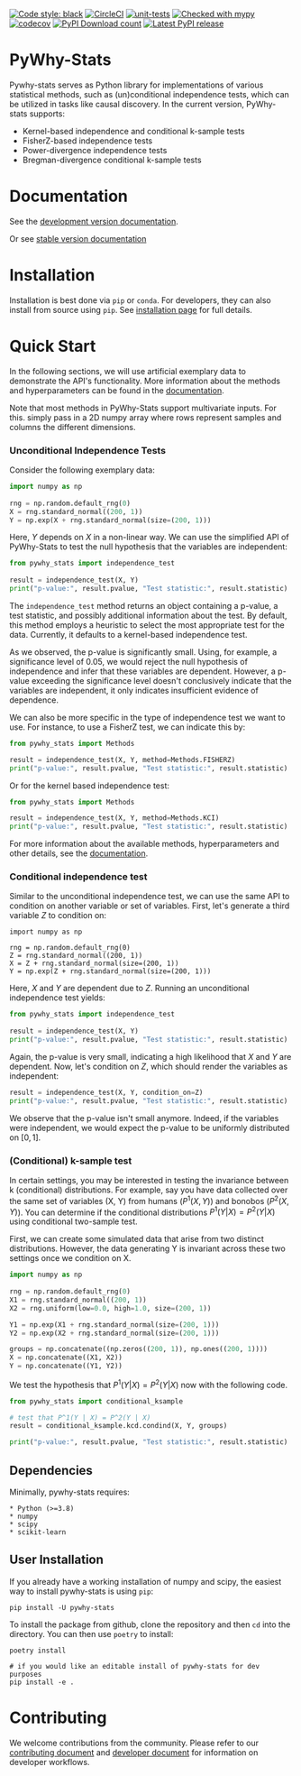 [![Code style: black](https://img.shields.io/badge/code%20style-black-000000.svg)](https://github.com/psf/black)
[![CircleCI](https://circleci.com/gh/py-why/pywhy-stats/tree/main.svg?style=svg)](https://circleci.com/gh/py-why/pywhy-stats/tree/main)
[![unit-tests](https://github.com/py-why/pywhy-stats/actions/workflows/main.yml/badge.svg)](https://github.com/py-why/pywhy-stats/actions/workflows/main.yml)
[![Checked with mypy](http://www.mypy-lang.org/static/mypy_badge.svg)](http://mypy-lang.org/)
[![codecov](https://codecov.io/gh/py-why/pywhy-stats/branch/main/graph/badge.svg?token=H1reh7Qwf4)](https://codecov.io/gh/py-why/pywhy-stats)
[![PyPI Download count](https://img.shields.io/pypi/dm/pywhy-stats.svg)](https://pypistats.org/packages/pywhy-stats)
[![Latest PyPI release](https://img.shields.io/pypi/v/pywhy-stats.svg)](https://pypi.org/project/pywhy-stats/)

# PyWhy-Stats

Pywhy-stats serves as Python library for implementations of various statistical methods, such as (un)conditional independence tests, which can be utilized in tasks like causal discovery. In the current version, PyWhy-stats supports:
- Kernel-based independence and conditional k-sample tests
- FisherZ-based independence tests
- Power-divergence independence tests
- Bregman-divergence conditional k-sample tests

# Documentation

See the [development version documentation](https://py-why.github.io/pywhy-stats/dev/index.html).

Or see [stable version documentation](https://py-why.github.io/pywhy-stats/stable/index.html)

# Installation

Installation is best done via `pip` or `conda`. For developers, they can also install from source using `pip`. See [installation page](https://www.pywhy.org/pywhy-stats/dev/installation.html) for full details.

# Quick Start

In the following sections, we will use artificial exemplary data to demonstrate the API's functionality. More
information about the methods and hyperparameters can be found in the [documentation](https://py-why.github.io/pywhy-stats/stable/index.html).

Note that most methods in PyWhy-Stats support multivariate inputs. For this. simply pass in a
2D numpy array where rows represent samples and columns the different dimensions.

### Unconditional Independence Tests

Consider the following exemplary data:

```Python
import numpy as np
  
rng = np.random.default_rng(0)
X = rng.standard_normal((200, 1))
Y = np.exp(X + rng.standard_normal(size=(200, 1)))
```

Here, $Y$ depends on $X$ in a non-linear way. We can use the simplified API of PyWhy-Stats to test the null hypothesis
that the variables are independent:

```Python
from pywhy_stats import independence_test
 
result = independence_test(X, Y)
print("p-value:", result.pvalue, "Test statistic:", result.statistic)
```

The `independence_test` method returns an object containing a p-value, a test statistic, and possibly additional
information about the test. By default, this method employs a heuristic to select the most appropriate test for the
data. Currently, it defaults to a kernel-based independence test.

As we observed, the p-value is significantly small. Using, for example, a significance level of 0.05, we would reject
the null hypothesis of independence and infer that these variables are dependent. However, a p-value exceeding the
significance level doesn't conclusively indicate that the variables are independent, it only indicates insufficient
evidence of dependence.

We can also be more specific in the type of independence test we want to use. For instance, to use
a FisherZ test, we can indicate this by:

```Python
from pywhy_stats import Methods

result = independence_test(X, Y, method=Methods.FISHERZ)
print("p-value:", result.pvalue, "Test statistic:", result.statistic)
```

Or for the kernel based independence test:

```Python
from pywhy_stats import Methods

result = independence_test(X, Y, method=Methods.KCI)
print("p-value:", result.pvalue, "Test statistic:", result.statistic)
```

For more information about the available methods, hyperparameters and other details, see the
[documentation](https://py-why.github.io/pywhy-stats/stable/index.html).

### Conditional independence test

Similar to the unconditional independence test, we can use the same API to condition on another variable or set of
variables. First, let's generate a third variable $Z$ to condition on:

```
import numpy as np
  
rng = np.random.default_rng(0)
Z = rng.standard_normal((200, 1))
X = Z + rng.standard_normal(size=(200, 1))
Y = np.exp(Z + rng.standard_normal(size=(200, 1)))
```

Here, $X$ and $Y$ are dependent due to $Z$. Running an unconditional independence test yields:

```Python
from pywhy_stats import independence_test
 
result = independence_test(X, Y)
print("p-value:", result.pvalue, "Test statistic:", result.statistic)
```

Again, the p-value is very small, indicating a high likelihood that $X$ and $Y$ are dependent. Now,
let's condition on $Z$, which should render the variables as independent:

```Python
result = independence_test(X, Y, condition_on=Z)
print("p-value:", result.pvalue, "Test statistic:", result.statistic)
```

We observe that the p-value isn't small anymore. Indeed, if the variables were independent, we would expect the p-value
to be uniformly distributed on $[0, 1]$.

### (Conditional) k-sample test

In certain settings, you may be interested in testing the invariance between k (conditional) distributions. For example, say you have data collected over the same set of variables (X, Y) from humans ($P^1(X, Y)$) and bonobos ($P^2(X, Y)$). You can determine if the conditional distributions $P^1(Y | X) = P^2(Y | X)$ using conditional two-sample test.

First, we can create some simulated data that arise from two distinct distributions. However, the data generating Y is invariant across these two settings once we condition on X.

```Python
import numpy as np
  
rng = np.random.default_rng(0)
X1 = rng.standard_normal((200, 1))
X2 = rng.uniform(low=0.0, high=1.0, size=(200, 1))

Y1 = np.exp(X1 + rng.standard_normal(size=(200, 1)))
Y2 = np.exp(X2 + rng.standard_normal(size=(200, 1)))

groups = np.concatenate((np.zeros((200, 1)), np.ones((200, 1))))
X = np.concatenate((X1, X2))
Y = np.concatenate((Y1, Y2))
```

We test the hypothesis that $P^1(Y | X) = P^2(Y | X)$ now with the following code.

```Python
from pywhy_stats import conditional_ksample

# test that P^1(Y | X) = P^2(Y | X)
result = conditional_ksample.kcd.condind(X, Y, groups)

print("p-value:", result.pvalue, "Test statistic:", result.statistic)
```

## Dependencies

Minimally, pywhy-stats requires:

    * Python (>=3.8)
    * numpy
    * scipy
    * scikit-learn

## User Installation

If you already have a working installation of numpy and scipy, the easiest way to install pywhy-stats is using `pip`:

    pip install -U pywhy-stats

To install the package from github, clone the repository and then `cd` into the directory. You can then use `poetry` to install:

    poetry install

    # if you would like an editable install of pywhy-stats for dev purposes
    pip install -e .

# Contributing

We welcome contributions from the community. Please refer to our [contributing document](./CONTRIBUTING.md) and [developer document](./DEVELOPING.md) for information on developer workflows.